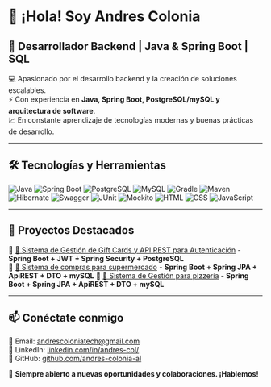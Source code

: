 # 👋 ¡Hola! Soy **Andres Colonia**  
## 🚀 Desarrollador Backend | Java & Spring Boot | SQL 

💻 Apasionado por el desarrollo backend y la creación de soluciones escalables.  
⚡ Con experiencia en **Java, Spring Boot, PostgreSQL/mySQL y arquitectura de software**.  
📈 En constante aprendizaje de tecnologías modernas y buenas prácticas de desarrollo.  

---

## 🛠️ **Tecnologías y Herramientas**  
![Java](https://img.shields.io/badge/Java-ED8B00?style=for-the-badge&logo=java&logoColor=white)
![Spring Boot](https://img.shields.io/badge/Spring_Boot-6DB33F?style=for-the-badge&logo=spring-boot&logoColor=white)
![PostgreSQL](https://img.shields.io/badge/PostgreSQL-316192?style=for-the-badge&logo=postgresql&logoColor=white)
![MySQL](https://img.shields.io/badge/MySQL-4479A1?style=for-the-badge&logo=mysql&logoColor=white)
![Gradle](https://img.shields.io/badge/Gradle-02303A?style=for-the-badge&logo=gradle&logoColor=white)
![Maven](https://img.shields.io/badge/Maven-C71A36?style=for-the-badge&logo=apache-maven&logoColor=white)
![Hibernate](https://img.shields.io/badge/Hibernate-59666C?style=for-the-badge&logo=hibernate&logoColor=white)
![Swagger](https://img.shields.io/badge/Swagger-85EA2D?style=for-the-badge&logo=swagger&logoColor=black)
![JUnit](https://img.shields.io/badge/JUnit-25A162?style=for-the-badge&logo=junit5&logoColor=white)
![Mockito](https://img.shields.io/badge/Mockito-5A5A5A?style=for-the-badge&logo=mockito&logoColor=white)
![HTML](https://img.shields.io/badge/HTML-E34F26?style=for-the-badge&logo=html5&logoColor=white)
![CSS](https://img.shields.io/badge/CSS-1572B6?style=for-the-badge&logo=css3&logoColor=white)
![JavaScript](https://img.shields.io/badge/JavaScript-F7DF1E?style=for-the-badge&logo=javascript&logoColor=black)

---

## 🚀 **Proyectos Destacados**  
🔹 [📌 Sistema de Gestión de Gift Cards y API REST para Autenticación](https://github.com/andres-colonia-al/proyecto-monolitico) - **Spring Boot + JWT + Spring Security + PostgreSQL**  
🔹 [📌 Sistema de compras para supermercado](https://github.com/andres-colonia-al/market-spring) - **Spring Boot + Spring JPA + ApiREST + DTO + mySQL** 
🔹 [📌 Sistema de Gestión para pizzería](https://github.com/andres-colonia-al/pizzeria) - **Spring Boot + Spring JPA + ApiREST + DTO + mySQL**   

---

## 📫 **Conéctate conmigo**  
📧 Email: [andrescoloniatech@gmail.com](mailto:andrescoloniatech@gmail.com)  
💼 LinkedIn: [linkedin.com/in/andres-col/](https://www.linkedin.com/in/andres-col/)  
🐙 GitHub: [github.com/andres-colonia-al](https://github.com/andres-colonia-al)  

🚀 **Siempre abierto a nuevas oportunidades y colaboraciones. ¡Hablemos!**  
